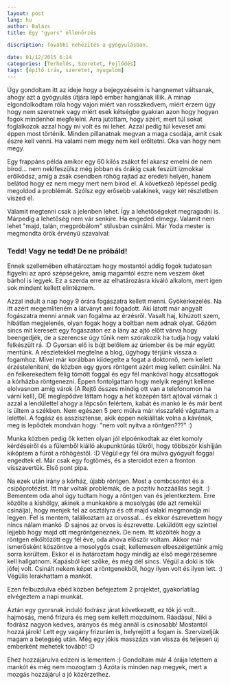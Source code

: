 ```yaml
---
layout: post
lang: hu
author: Balázs
title: Egy "gyors" ellenőrzés

discription: További nehezítés a gyógyulásban.

date: 01/12/2015 6:14
categories: [Terhelés, Szeretet, Fejlődés]
tags: [építő írás, szeretet, nyugalom]
---
```

Úgy gondoltam itt az ideje hogy a bejegyzéseim is hangnemet váltsanak, ahogy azt a gyógyulás útjára lépő ember hangjának illik. A minap elgondolkodtam róla hogy vajon miért van rosszkedvem, miért érzem úgy hogy nem szeretnek vagy miért esek kétségbe gyakran azon hogy hogyan fogok mindenhol megfelelni. Arra jutottam, hogy azért, mert túl sokat foglalkozok azzal hogy mi volt és mi lehet. Azzal pedig túl keveset ami éppen most történik. Minden pillanatnak megvan a maga csodája, amit csak észre kell venni. Ha valami nem megy nem kell erőltetni. Oka van hogy nem megy.

Egy frappáns példa amikor egy 60 kilós zsákot fel akarsz emelni de nem bírod... nem nekifeszülsz még jobban és órákig csak feszült izmokkal erőlködsz, amíg a zsák csendben röhög rajtad az eredeti helyén, hanem belátod hogy ez nem megy mert nem bírod el. A következő lépéssel pedig megoldod a problémát. Szólsz egy erősebb valakinek, vagy két részletben viszed el.

Valamit megtenni csak a jelenben lehet. Így a lehetőségeket megragadni is. Márpedig a lehetőség nem vár senkire. Ha engeded elmegy. Valamit nem lehet "majd, talán, megpróbálom" stílusban csinálni. Már Yoda mester is megmondta örök érvényű szavaival:

### Tedd! Vagy ne tedd! De ne próbáld!

Ennek szellemében elhatároztam hogy mostantól addig fogok tudatosan figyelni az apró szépségekre, amíg magamtól észre nem veszem őket bárhol is legyek. Ez a szerda erre az elhatározásra kiváló alkalom, mert igen sok mindent kellett elintéznem.

Azzal indult a nap hogy 9 órára fogászatra kellett menni. Gyökérkezelés. Na itt azért megemlíteném a látványt ami fogadott. Aki látott már angyalt fogászatra menni annak van fogalma az érzésről. Vasalt haj, kihúzott szem, hibátlan megjelenés, olyan fogak hogy a boltban nem adnak olyat. Gőzöm sincs mit keresett egy fogászaton ez a lány az ajtó előtt várva hogy beengedjék, de a szerencse úgy tűnik nem szórakozik ha tudja hogy valaki felkészült rá. :D Gyorsan elő is bújt belőlem az úriember és be már együtt mentünk. A részletekkel megtelne a blog, úgyhogy térjünk vissza a fogamhoz. Mivel már korábban kiidegelte a fogat a doktornő, nem kellett érzésteleníteni, de közben egy gyors röntgent azért meg kellett csinálni. Na én felkerekedtem félig tömött foggal és egy fél mankóval hogy átcsattogok a kórházba röntgenezni. Éppen fontolgattam hogy melyik regényt kellene elolvasnom amíg várok (A Rejtő összes mindig ott van a telefonomon ha várni kell), DE meglepődve láttam hogy a hét közepén tárt ajtóval várnak :) azzal a lendülettel ahogy a lépcsőn felértem, kabát és mankó le és már bent is ültem a székben. Nem egészen 5 perc múlva már visszafelé vágtattam a lelettel. A fogász és asszisztense, akik éppen nekiálltak volna a kávénak, meg is lepődtek mondván hogy: "nem volt nyitva a röntgen???" :)

 Munka közben pedig ők ketten olyan jól elpoénkodtak az élet komoly kérdéseiről és a fülemből kiálló akupunktúrás tűkről, hogy többször kishijján kiköptem a fúrót a röhögéstől. :D Végül egy fél óra múlva gyógyult foggal engedtek el. Már csak egy fogtömés, és a steroidot ezen a fronton visszavertük. Első pont pipa.

Na ezek után irány a kórház, újabb röntgen. Most a combcsontot és a csípőprotézist. Itt már voltak problémák, de a pozitív hozzáállás segít. :) Bementem oda ahol úgy tudtam hogy a röntgen van és jelentkeztem. Erre közölte a kishölgy, akinek a munkaköre a mosolygás (de azt remekül csinálja), hogy menjek fel az osztályra és ott majd valaki megmondja mi legyen. Fel is mentem, találkoztam az orvossal... és ekkor észrevettem hogy nincs nálam mankó :D sajnos az orvos is észrevette. Leküldött egy szinttel lejjebb hogy majd ott megröntgeneznek. De nem. Itt közölték hogy a röntgen elköltözött egy fél éve, oda ahova először voltam. Akkor már ismerősként köszöntve a mosolygós csajt, kellemesen elbeszélgettünk amíg sorra kerültem. Ekkor el is határoztam hogy mindíg az első megérzésemre kell hallgatnom. Kapásból két szőke, és még dél sincs. Végül a doki is tök jófej volt. Csinált nekem képet a röntgenekből, hogy ilyen volt és ilyen lett. :) Végülis lerakhattam a mankót.

Ezen felbuzdulva ebéd közben befejeztem 2 projektet, gyakorlatilag elvégeztem a napi munkát.

Aztán egy gyorsnak induló fodrász járat következett, ez tök jó volt... hajmosás, menő frizura és meg sem kellett mozdulnom. Ráadásul, Niki a fodrász nagyon kedves, aranyos és még annál is csinosabb! Mostantól hozzá járok! Lett egy vagány frizurám is, helyrejött a fogam is. Szervizeljük magam a betegség után. Még egy jókis masszázs van vissza és teljesen új emberként mehetek tovább! :D

Ehez hozzájárulva edzeni is lementem :) Gondoltam már 4 órája letettem a mankót és még nem mozogtam :) Azóta is minden nap megyek, mert a mozgás hozzájárul a jó közérzethez.